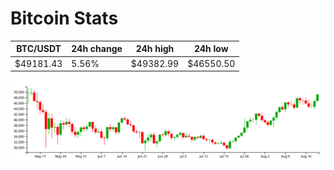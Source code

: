 # Bitcoin Stats

BTC/USDT|24h change|24h high|24h low|
|---|---|---|---|
|$49181.43|5.56%|$49382.99|$46550.50|

<img src="./chart.svg">
